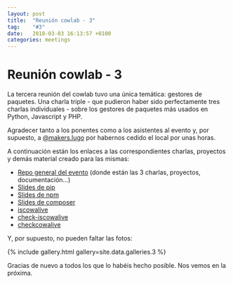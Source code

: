 ```yaml
---
layout: post
title:  "Reunión cowlab - 3"
tag:    "#3"
date:   2018-03-03 16:13:57 +0100
categories: meetings
---
```

# Reunión cowlab - 3

La tercera reunión del cowlab tuvo una única temática: gestores de paquetes. Una charla triple - que pudieron haber sido perfectamente tres charlas individuales - sobre los gestores de paquetes más usados en Python, Javascript y PHP.

Agradecer tanto a los ponentes como a los asistentes al evento y, por supuesto, a [@makers.lugo](http://makerslugo.org/) por habernos cedido el local por unas horas.

A continuación están los enlaces a las correspondientes charlas, proyectos y demás material creado para las mismas:

* [Repo general del evento](https://github.com/cowlab-lugo/packages) (donde están las 3 charlas, proyectos, documentación...)
* [Slides de pip](https://cowlab-lugo.github.io/packages/pip/slides/)
* [Slides de npm](https://cowlab-lugo.github.io/packages/npm/slides/)
* [Slides de composer](https://cowlab-lugo.github.io/packages/composer/slides/)
* [iscowalive](https://github.com/cowlab-lugo/iscowalive)
* [check-iscowalive](https://github.com/cowlab-lugo/check-iscowalive)
* [checkcowalive](https://github.com/cowlab-lugo/checkcowalive)

Y, por supuesto, no pueden faltar las fotos:

{% include gallery.html gallery=site.data.galleries.3 %}

Gracias de nuevo a todos los que lo habéis hecho posible. Nos vemos en la próxima.